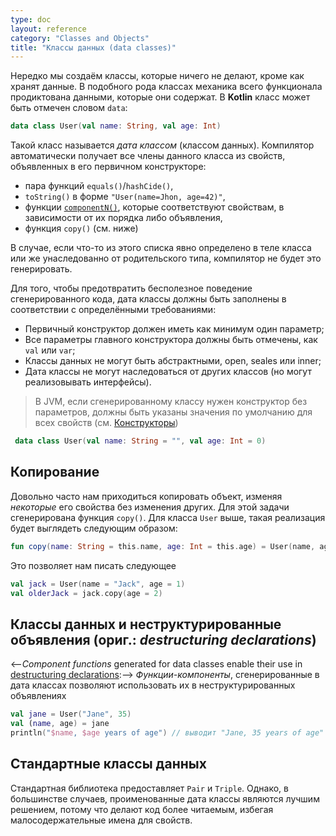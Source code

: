 ```yaml
---
type: doc
layout: reference
category: "Classes and Objects"
title: "Классы данных (data classes)"
---
```


<!--# Data Classes-->

<!--We frequently create classes that do nothing but hold data. In such classes some functionality is often mechanically
derivable from the data they hold. In Kotlin a class can be marked as `data`:-->
Нередко мы создаём классы, которые ничего не делают, кроме как хранят данные. В подобного рода классах механика всего функционала продиктована данными, которые они содержат. В <b>Kotlin</b> класс может быть отмечен словом `data`:
 
``` kotlin
data class User(val name: String, val age: Int)
```

<!--This is called a _data class_. The compiler automatically derives the following members from all properties declared in
the primary constructor:-->
Такой класс называется _дата классом_ (классом данных). Компилятор автоматически получает все члены данного класса из свойств, объявленных в его первичном конструкторе:
    
  * пара функций `equals()`/`hashCide()`,
  * `toString()` в форме `"User(name=Jhon, age=42)"`,
  * функции [`componentN()`](https://kotlinlang.org/docs/reference/multi-declarations.html), которые соответствуют свойствам, в зависимости от их порядка либо объявления,
  * функция `copy()` (см. ниже)
  
<!--If any of these functions is explicitly defined in the class body or inherited from the base types, it will not be generated.-->
В случае, если что-то из этого списка явно определено в теле класса или же унаследованно от родительского типа, компилятор не будет это генерировать.

<!--To ensure consistency and meaningful behavior of the generated code, data classes have to fulfil the following requirements:-->
Для того, чтобы предотвратить бесполезное поведение сгенерированного кода, дата классы должны быть заполнены в соответствии с определёнными требованиями:

  * Первичный конструктор должен иметь как минимум один параметр;
  * Все параметры главного конструктора должны быть отмечены, как `val` или `var`;
  * Классы данных не могут быть абстрактными, open, seales или inner;
  * Дата классы не могут наследоваться от других классов (но могут реализовывать интерфейсы).
  
> В JVM, если сгенерированному классу нужен конструктор без параметров, должны быть указаны значения по умолчанию для всех свойств
>(см. [Конструкторы](http://kotlin.su/docs/reference/classes.html#constructors))
``` kotlin
 data class User(val name: String = "", val age: Int = 0)
 ```

<!--## Copying-->
## Копирование
  
<!--It's often the case that we need to copy an object altering _some_ of its properties, but keeping the rest unchanged. 
This is what `copy()` function is generated for. For the `User` class above, its implementation would be as follows:-->
Довольно часто нам приходиться копировать объект, изменяя _некоторые_ его свойства без изменения других. Для этой задачи сгенерирована функция `copy()`. Для класса `User` выше, такая реализация будет выглядеть следующим образом:
     
``` kotlin
fun copy(name: String = this.name, age: Int = this.age) = User(name, age)     
```     

<!--This allows us to write-->
Это позволяет нам писать следующее

``` kotlin
val jack = User(name = "Jack", age = 1)
val olderJack = jack.copy(age = 2)
```

<!--## Data Classes and Destructuring Declarations-->
## Классы данных и неструктурированные объявления (ориг.: _destructuring declarations_)

<--_Component functions_ generated for data classes enable their use in [destructuring declarations](multi-declarations.html):-->
_Функции-компоненты_, сгенерированные в дата классах позволяют использовать их в неструктурированных объявлениях

``` kotlin
val jane = User("Jane", 35) 
val (name, age) = jane
println("$name, $age years of age") // выводит "Jane, 35 years of age"
```

<!--## Standard Data Classes-->
## Стандартные классы данных

<!--The standard library provides `Pair` and `Triple`. In most cases, though, named data classes are a better design choice, 
because they make the code more readable by providing meaningful names for properties.-->
Стандартная библиотека предоставляет `Pair` и `Triple`. Однако, в большинстве случаев, проименованные дата классы являются лучшим решением, потому что делают код более читаемым, избегая малосодержательные имена для свойств.
